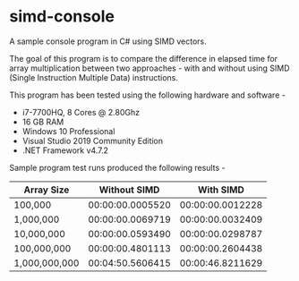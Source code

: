 # simd-console
A sample console program in C# using SIMD vectors. 

The goal of this program is to compare the difference in elapsed 
time for array multiplication between two approaches - with and without using SIMD (Single Instruction Multiple Data) instructions.


This program has been tested using the following hardware and software -
- i7-7700HQ, 8 Cores @ 2.80Ghz
- 16 GB RAM
- Windows 10 Professional
- Visual Studio 2019 Community Edition
- .NET Framework v4.7.2


Sample program test runs produced the following results -

|  Array Size   |   Without SIMD   |    With SIMD      |
| ------------- | ---------------- | ----------------- |
| 100,000       | 00:00:00.0005520 | 00:00:00.0012228  | 
| 1,000,000     | 00:00:00.0069719 | 00:00:00.0032409  | 
| 10,000,000    | 00:00:00.0593490 | 00:00:00.0298787  | 
| 100,000,000   | 00:00:00.4801113 | 00:00:00.2604438  | 
| 1,000,000,000 | 00:04:50.5606415 | 00:00:46.8211629  | 

